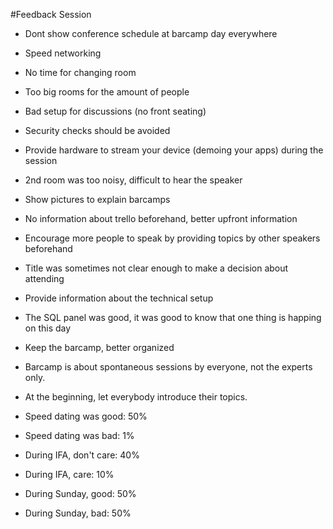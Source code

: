 #Feedback Session

* Dont show conference schedule at barcamp day everywhere
* Speed networking 
* No time for changing room
* Too big rooms for the amount of people
* Bad setup for discussions (no front seating)
* Security checks should be avoided
* Provide hardware to stream your device (demoing your apps) during the session 
* 2nd room was too noisy, difficult to hear the speaker

* Show pictures to explain barcamps
* No information about trello beforehand, better upfront information
* Encourage more people to speak by providing topics by other speakers beforehand
* Title was sometimes not clear enough to make a decision about attending
* Provide information about the technical setup

* The SQL panel was good, it was good to know that one thing is happing on this day

* Keep the barcamp, better organized
* Barcamp is about spontaneous sessions by everyone, not the experts only.

* At the beginning, let everybody introduce their topics.

* Speed dating was good: 50% 
* Speed dating was bad: 1%

* During IFA, don't care: 40%
* During IFA, care: 10%

* During Sunday, good: 50%
* During Sunday, bad: 50%


